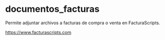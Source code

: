 # documentos_facturas
Permite adjuntar archivos a facturas de compra o venta en FacturaScripts.

https://www.facturascripts.com